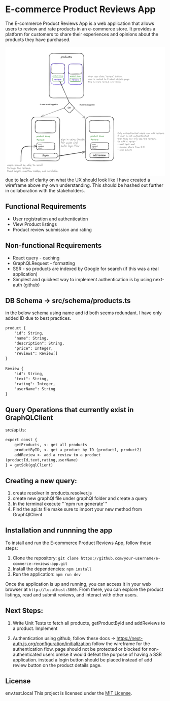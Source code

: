 # E-commerce Product Reviews App

The E-commerce Product Reviews App is a web application that allows users to review and rate products in an e-commerce store. It provides a platform for customers to share their experiences and opinions about the products they have purchased.

![wireframe](./assets/wireframe.png)
due to lack of clarity on what the UX should look like I have created a wireframe above my own understanding. This should be hashed out further in collaboration with the stakeholders.

## Functional Requirements

- User registration and authentication
- View Product listings
- Product review submission and rating

## Non-functional Requirements
- React query - caching
- GraphQLRequest - formatting
- SSR - so products are indexed by Google for search (if this was a real application)
- Simplest and quickest way to implement authentication is by using next-auth (github)

## DB Schema -> src/schema/products.ts
in the below schema using name and id both seems redundant. I have only added ID due to best practices.
```
product {
    "id": String, 
    "name": String,
    "description": String,
    "price": Integer,
    "reviews": Review[]
}

Review {
    "id": String,
    "text": String,
    "rating": Integer,
    "userName": String
}
```
## Query Operations that currently exist in GraphQLClient

src/api.ts:

```
export const {
    getProducts, <- get all products
    productByID, <- get a product by ID (product1, product2)
    addReview <- add a review to a product (productId,text,rating,userName)
} = getSdk(gqlClient)

```

## Creating a new query:
1. create resolver in products.resolver.js
2. create new graphQl file under graphQl folder and create a query
3. In the terminal execute '''npm run generate'''
4. Find the api.ts file make sure to import your new method from GraphQlClient

## Installation and runnning the app

To install and run the E-commerce Product Reviews App, follow these steps:

1. Clone the repository: `git clone https://github.com/your-username/e-commerce-reviews-app.git`
2. Install the dependencies: `npm install`
3. Run the application: `npm run dev`

Once the application is up and running, you can access it in your web browser at `http://localhost:3000`. From there, you can explore the product listings, read and submit reviews, and interact with other users.

## Next Steps:
1. Write Unit Tests to fetch all products, getProductById and addReviews to a product.
Implement 

2. Authentication using github, follow these docs -> https://next-auth.js.org/configuration/initialization follow the wireframe for the authentication flow. page should not be protected or blocked for non- authenticated users orelse it would defeat the purpose of having a SSR application. instead a login button should be placed instead of add review button on the product details page. 

## License
env.test.local
This project is licensed under the [MIT License](./LICENSE).